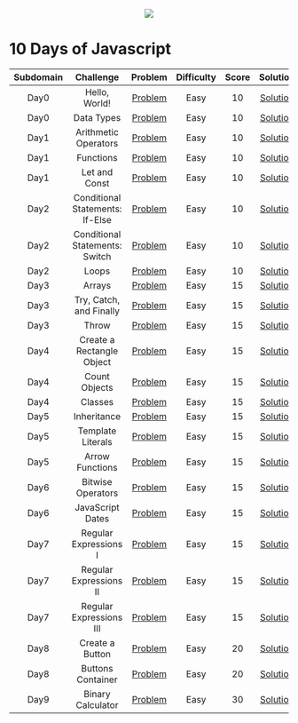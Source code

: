 <p align="center"><a href="https://www.hackerrank.com/deveshashah"><img src="https://i0.wp.com/gradsingames.com/wp-content/uploads/2016/05/856771_668224053197841_1943699009_o.png" ></a></p>

# 10 Days of Javascript

|       Subdomain       |                 Challenge                 |                                             Problem                                              | Difficulty | Score |                                             Solution                                              |
| :-------------------: | :---------------------------------------: | :----------------------------------------------------------------------------------------------: | :--------: | :---: | :-----------------------------------------------------------------------------------------------: |
|     Day0      |      Hello, World!      |             [Problem](https://www.hackerrank.com/challenges/js10-hello-world/problem)              |    Easy    |   10   |   [Solution](/Day0/01-Hello%2C%20World!.js)   |
|     Day0      |              Data Types              |               [Problem](https://www.hackerrank.com/challenges/js10-data-types/problem)                |    Easy    |  10   |              [Solution](/Day0/02-Data%20Types.js)               |
|     Day1      |          Arithmetic Operators           |       [Problem](https://www.hackerrank.com/challenges/js10-arithmetic-operators/problem)       |    Easy    |  10   |           [Solution](/Day1/03-Arithmetic%20Operators.js)            |
|     Day1      |              Functions             |             [Problem](https://www.hackerrank.com/challenges/js10-function/problem)             |    Easy    |  10   |            [Solution](/Day1/04-Functions.js)            |
|     Day1      |              Let and Const             |             [Problem](https://www.hackerrank.com/challenges/js10-let-and-const/problem)             |    Easy    |  10   |            [Solution](/Day1/05-Let%20and%20Const.js)            |
|     Day2      |              Conditional Statements: If-Else             |             [Problem](https://www.hackerrank.com/challenges/js10-if-else/problem)             |    Easy    |  10   |            [Solution]()            |
|     Day2      |             Conditional Statements: Switch             |             [Problem](https://www.hackerrank.com/challenges/js10-switch/problem)             |    Easy    |  10   |            [Solution]()            |
|     Day2      |             Loops             |             [Problem](https://www.hackerrank.com/challenges/js10-loops/problem)             |    Easy    |  10   |            [Solution]()            |
|     Day3      |             Arrays             |             [Problem](https://www.hackerrank.com/challenges/js10-arrays/problem)             |    Easy    |  15   |            [Solution]()            |
|     Day3      |             Try, Catch, and Finally             |             [Problem](https://www.hackerrank.com/challenges/js10-try-catch-and-finally/problem)             |    Easy    |  15   |            [Solution]()            |
|     Day3      |             Throw             |             [Problem](https://www.hackerrank.com/challenges/js10-throw/problem)             |    Easy    |  15   |            [Solution]()            |
|     Day4      |             Create a Rectangle Object             |             [Problem](https://www.hackerrank.com/challenges/js10-objects/problem)             |    Easy    |  15   |            [Solution]()            |
|     Day4      |             Count Objects             |             [Problem](https://www.hackerrank.com/challenges/js10-count-objects/problem)             |    Easy    |  15   |            [Solution]()            |
|     Day4      |             Classes             |             [Problem](https://www.hackerrank.com/challenges/js10-class/problem)             |    Easy    |  15   |            [Solution]()            |
|     Day5      |             Inheritance             |             [Problem](https://www.hackerrank.com/challenges/js10-inheritance/problem)             |    Easy    |  15   |            [Solution]()            |
|     Day5      |             Template Literals             |             [Problem](https://www.hackerrank.com/challenges/js10-template-literals/problem)             |    Easy    |  15   |            [Solution]()            |
|     Day5      |             Arrow Functions            |             [Problem](https://www.hackerrank.com/challenges/js10-arrows/problem)             |    Easy    |  15   |            [Solution]()            |
|     Day6      |             Bitwise Operators            |             [Problem](https://www.hackerrank.com/challenges/js10-bitwise/problem)             |    Easy    |  15   |            [Solution]()            |
|     Day6      |             JavaScript Dates            |             [Problem](https://www.hackerrank.com/challenges/js10-date/problem)             |    Easy    |  15   |            [Solution]()            |
|     Day7      |             Regular Expressions I            |             [Problem](https://www.hackerrank.com/challenges/js10-regexp-1/problem)             |    Easy    |  15   |            [Solution]()            |
|     Day7      |             Regular Expressions II            |             [Problem](https://www.hackerrank.com/challenges/js10-regexp-2/problem)             |    Easy    |  15   |            [Solution]()            |
|     Day7      |             Regular Expressions III            |             [Problem](https://www.hackerrank.com/challenges/js10-regexp-3/problem)             |    Easy    |  15   |            [Solution]()            |
|     Day8      |              Create a Button            |             [Problem](https://www.hackerrank.com/challenges/js10-create-a-button)             |    Easy    |  20   |            [Solution]()            |
|     Day8      |             Buttons Container            |             [Problem](https://www.hackerrank.com/challenges/js10-buttons-container)             |    Easy    |  20   |            [Solution]()            |
|     Day9      |             Binary Calculator           |             [Problem](https://www.hackerrank.com/challenges/js10-binary-calculator)             |    Easy    |  30   |            [Solution]()            |
